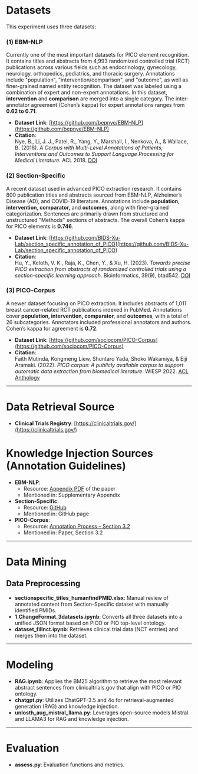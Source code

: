 
# Datasets  
This experiment uses three datasets:

### (1) EBM-NLP  
Currently one of the most important datasets for PICO element recognition. It contains titles and abstracts from 4,993 randomized controlled trial (RCT) publications across various fields such as endocrinology, gynecology, neurology, orthopedics, pediatrics, and thoracic surgery. Annotations include "population", "intervention/comparison", and "outcome", as well as finer-grained named entity recognition. The dataset was labeled using a combination of expert and non-expert annotations. In this dataset, **intervention** and **comparison** are merged into a single category. The inter-annotator agreement (Cohen’s kappa) for expert annotations ranges from **0.62 to 0.71**.  
- **Dataset Link**: [https://github.com/bepnye/EBM-NLP](https://github.com/bepnye/EBM-NLP)  
- **Citation**:  
  Nye, B., Li, J. J., Patel, R., Yang, Y., Marshall, I., Nenkova, A., & Wallace, B. (2018). *A Corpus with Multi-Level Annotations of Patients, Interventions and Outcomes to Support Language Processing for Medical Literature*. ACL 2018. [DOI](https://doi.org/10.18653/v1/P18-1019)

### (2) Section-Specific  
A recent dataset used in advanced PICO extraction research. It contains 800 publication titles and abstracts sourced from EBM-NLP, Alzheimer’s Disease (AD), and COVID-19 literature. Annotations include **population, intervention, comparator,** and **outcomes**, along with finer-grained categorization. Sentences are primarily drawn from structured and unstructured "Methods" sections of abstracts. The overall Cohen’s kappa for PICO elements is **0.746**.  
- **Dataset Link**: [https://github.com/BIDS-Xu-Lab/section_specific_annotation_of_PICO](https://github.com/BIDS-Xu-Lab/section_specific_annotation_of_PICO)  
- **Citation**:  
  Hu, Y., Keloth, V. K., Raja, K., Chen, Y., & Xu, H. (2023). *Towards precise PICO extraction from abstracts of randomized controlled trials using a section-specific learning approach*. Bioinformatics, 39(9), btad542. [DOI](https://doi.org/10.1093/bioinformatics/btad542)

### (3) PICO-Corpus  
A newer dataset focusing on PICO extraction. It includes abstracts of 1,011 breast cancer-related RCT publications indexed in PubMed. Annotations cover **population, intervention, comparator,** and **outcomes**, with a total of 26 subcategories. Annotators included professional annotators and authors. Cohen’s kappa for agreement is **0.72**.  
- **Dataset Link**: [https://github.com/sociocom/PICO-Corpus](https://github.com/sociocom/PICO-Corpus)  
- **Citation**:  
  Faith Mutinda, Kongmeng Liew, Shuntaro Yada, Shoko Wakamiya, & Eiji Aramaki. (2022). *PICO corpus: A publicly available corpus to support automatic data extraction from biomedical literature*. WIESP 2022. [ACL Anthology](https://aclanthology.org/2022.wiesp-1.4.pdf)

---

# Data Retrieval Source  
- **Clinical Trials Registry**: [https://clinicaltrials.gov/](https://clinicaltrials.gov/)

# Knowledge Injection Sources (Annotation Guidelines)  
- **EBM-NLP**:  
  - Resource: [Appendix PDF](https://pmc.ncbi.nlm.nih.gov/articles/instance/6174533/bin/NIHMS988059-supplement-Appendix.pdf)  of the paper
  - Mentioned in: Supplementary Appendix  
- **Section-Specific**:  
  - Resource: [GitHub](https://github.com/BIDS-Xu-Lab/section_specific_annotation_of_PICO)  
  - Mentioned in: GitHub page  
- **PICO-Corpus**:  
  - Resource: [Annotation Process – Section 3.2](https://aclanthology.org/2022.wiesp-1.4.pdf)  
  - Mentioned in: Paper, Section 3.2

---

# Data Mining

## Data Preprocessing
- **sectionspecific_titles_humanfindPMID.xlsx**: Manual review of annotated content from Section-Specific dataset with manually identified PMIDs.
- **1.ChangeFormat_3datasets.ipynb**: Converts all three datasets into a unified JSON format based on PICO or PIO top-level ontology.
- **dataset_fillnct.ipynb**: Retrieves clinical trial data (NCT entries) and merges them into the dataset.

---

# Modeling

- **RAG.ipynb**: Applies the BM25 algorithm to retrieve the most relevant abstract sentences from clinicaltrials.gov that align with PICO or PIO ontology.
- **chatgpt.py**: Utilizes ChatGPT-3.5 and 4o for retrieval-augmented generation (RAG) and knowledge injection.
- **unlosth_aug_mistral_llama.py**: Leverages open-source models Mistral and LLAMA3 for RAG and knowledge injection.

---

# Evaluation

- **assess.py**: Evaluation functions and metrics.
